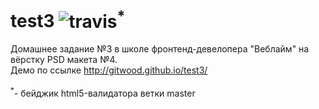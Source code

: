 # test3  <img src="https://travis-ci.org/gitwood/test3.svg?branch=master" alt="travis"><sup>*</sup>
Домашнее задание №3 в школе фронтенд-девелопера "Веблайм" на вёрстку PSD макета №4.<br>
Демо по ссылке <a href="http://gitwood.github.io/test3/">http://gitwood.github.io/test3/</a>
<br>
<br>
<sup>*</sup>- бейджик html5-валидатора ветки master
